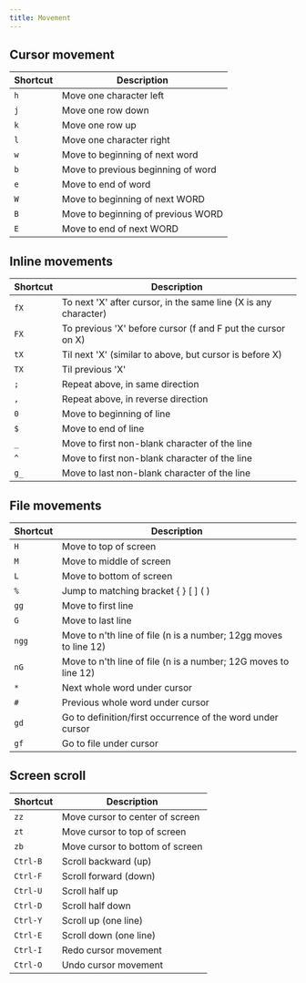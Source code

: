 ```yaml
---
title: Movement
---
```


## Cursor movement

| Shortcut | Description |
| --- | --- |
| `h` | Move one character left |
| `j` | Move one row down |
| `k` | Move one row up |
| `l` | Move one character right |
| `w` | Move to beginning of next word |
| `b` | Move to previous beginning of word |
| `e` | Move to end of word |
| `W` | Move to beginning of next WORD |
| `B` | Move to beginning of previous WORD |
| `E` | Move to end of next WORD |

## Inline movements

| Shortcut | Description |
| --- | --- |
| `fX` | To next 'X' after cursor, in the same line (X is any character) |
| `FX` | To previous 'X' before cursor (f and F put the cursor on X) |
| `tX` | Til next 'X' (similar to above, but cursor is before X) |
| `TX` | Til previous 'X' |
| `;` | Repeat above, in same direction |
| `,` | Repeat above, in reverse direction |
| `0` | Move to beginning of line |
| `$` | Move to end of line |
| `_` | Move to first non-blank character of the line |
| `^` | Move to first non-blank character of the line |
| `g_` | Move to last non-blank character of the line |

## File movements

| Shortcut | Description |
| --- | --- |
| `H` | Move to top of screen |
| `M` | Move to middle of screen |
| `L` | Move to bottom of screen |
| `%` | Jump to matching bracket { } [ ] ( ) |
| `gg` | Move to first line |
| `G` | Move to last line |
| `ngg` | Move to n'th line of file (n is a number; 12gg moves to line 12) |
| `nG` | Move to n'th line of file (n is a number; 12G moves to line 12) |
| `*` | Next whole word under cursor |
| `#` | Previous whole word under cursor |
| `gd` | Go to definition/first occurrence of the word under cursor |
| `gf` | Go to file under cursor |

## Screen scroll

| Shortcut | Description |
| --- | --- |
| `zz` | Move cursor to center of screen |
| `zt` | Move cursor to top of screen |
| `zb` | Move cursor to bottom of screen |
| `Ctrl-B` | Scroll backward (up) |
| `Ctrl-F` | Scroll forward (down) |
| `Ctrl-U` | Scroll half up |
| `Ctrl-D` | Scroll half down |
| `Ctrl-Y` | Scroll up (one line) |
| `Ctrl-E` | Scroll down (one line) |
| `Ctrl-I` | Redo cursor movement |
| `Ctrl-O` | Undo cursor movement |
